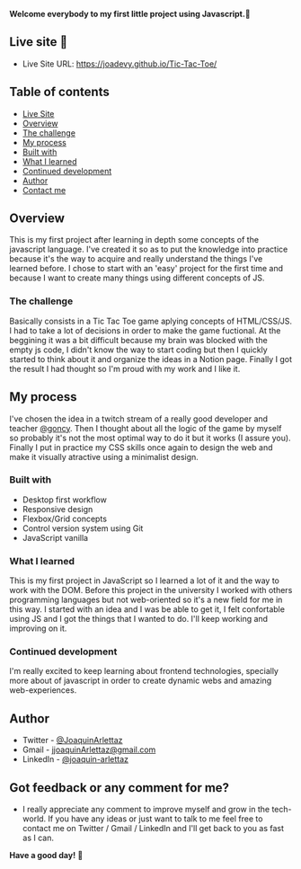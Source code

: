 **Welcome everybody to my first little project using Javascript.👋**

## Live site 🚀
- Live Site URL: https://joadevy.github.io/Tic-Tac-Toe/

## Table of contents
  - [Live Site](#live-site)
  - [Overview](#overview)
  - [The challenge](#the-challenge)
  - [My process](#my-process)
  - [Built with](#built-with)
  - [What I learned](#what-I-learned)
  - [Continued development](#continued-development)
  - [Author](#author)
  - [Contact me](#got-feedback-or-any-comment-for-me?)

## Overview
This is my first project after learning in depth some concepts of the javascript language. I've created it so as to put the knowledge into practice because it's the way to acquire and really understand the things I've learned before. I chose to start with an 'easy' project for the first time and because I want to create many things using different concepts of JS. 

### The challenge
Basically consists in a Tic Tac Toe game aplying concepts of HTML/CSS/JS. I had to take a lot of decisions in order to make the game fuctional. At the beggining it was a bit difficult because my brain was blocked with the empty js code, I didn't know the way to start coding but then I quickly started to think about it and organize the ideas in a Notion page. Finally I got the result I had thought so I'm proud with my work and I like it.

## My process
I've chosen the idea in a twitch stream of a really good developer and teacher [@goncy](https://www.twitch.tv/goncypozzo). Then I thought about all the logic of the game by myself so probably it's not the most optimal way to do it but it works (I assure you). Finally I put in practice my CSS skills once again to design the web and make it visually atractive using a minimalist design.

### Built with

- Desktop first workflow
- Responsive design
- Flexbox/Grid concepts
- Control version system using Git
- JavaScript vanilla

### What I learned
This is my first project in JavaScript so I learned a lot of it and the way to work with the DOM. Before this project in the university I worked with others programming languages but not web-oriented so it's a new field for me in this way. I started with an idea and I was be able to get it, I felt confortable using JS and I got the things that I wanted to do. I'll keep working and improving on it.

### Continued development
I'm really excited to keep learning about frontend technologies, specially more about of javascript in order to create dynamic webs and amazing web-experiences.

## Author

- Twitter - [@JoaquinArlettaz](https://twitter.com/JoaquinArlettaz)
- Gmail - [jjoaquinArlettaz@gmail.com](mailto:jjoaquinarlettaz@gmail.com)
- LinkedIn - [@joaquin-arlettaz](https://www.linkedin.com/in/joaqu%C3%ADn-arlettaz/)

## Got feedback or any comment for me?

- I really appreciate any comment to improve myself and grow in the tech-world. If you have any ideas or just want to talk to me feel free to contact me on Twitter / Gmail / LinkedIn and I'll get back to you as fast as I can.  

**Have a good day!** 🚀
